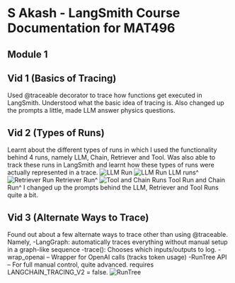 # S Akash - LangSmith Course Documentation for MAT496
## Module 1
## Vid 1 (Basics of Tracing)
Used @traceable decorator to trace how functions get executed in LangSmith. Understood what the basic idea of tracing is. 
Also changed up the prompts a little, made LLM answer physics questions. 
## Vid 2 (Types of Runs)
Learnt about the different types of runs in which I used the functionality behind 4 runs, namely LLM, Chain, Retriever and Tool. Was also able to track these runs in LangSmith and learnt how these types of runs were actually represented in a trace. 
![LLM Run](https://i.gyazo.com/dc261feadb1ae3e3707f49e2daeb0332.png)
![LLM Run](https://i.gyazo.com/86230112373f2c5bbf3a13286c95a63e.png)
LLM runs^
![Retriever Run](https://i.gyazo.com/4a2725eaa0ff01c9ed25329b907c8cdc.png)
Retriever Run^
![Tool and Chain Runs](https://i.gyazo.com/31ee29036534e2dd652e6322d605b9d1.png)
Tool Run and Chain Run^
I changed up the prompts behind the LLM, Retriever and Tool Runs quite a bit.

## Vid 3 (Alternate Ways to Trace)
Found out about a few alternate ways to trace other than using @traceable. Namely,
-LangGraph: automatically traces everything without manual setup in a graph-like sequence
-trace(): Chooses which inputs/outputs to log.
-wrap_openai – Wrapper for OpenAI calls (tracks token usage)
-RunTree API – For full manual control, quite advanced. requires LANGCHAIN_TRACING_V2 = false.
![RunTree](https://i.gyazo.com/8df3b6105fb98d599ce41e624904de9f.png)





